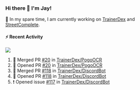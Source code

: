 ### Hi there 👋 I'm Jay!

🔭 In my spare time, I am currently working on [TrainerDex](https://www.github.com/TrainerDex) and [StreetComplete](https://github.com/streetcomplete/StreetComplete).

#### :zap: Recent Activity

[<img src="https://github-readme-stats.vercel.app/api/wakatime?username=TurnrDev&layout=compact&custom_title=Last 7 Days Language Breakdown" />](https://wakatime.com/@TurnrDev)
<br>
<!--START_SECTION:activity-->
1. 🎉 Merged PR [#20](https://github.com/TrainerDex/PogoOCR/pull/20) in [TrainerDex/PogoOCR](https://github.com/TrainerDex/PogoOCR)
2. 💪 Opened PR [#20](https://github.com/TrainerDex/PogoOCR/pull/20) in [TrainerDex/PogoOCR](https://github.com/TrainerDex/PogoOCR)
3. 🎉 Merged PR [#118](https://github.com/TrainerDex/DiscordBot/pull/118) in [TrainerDex/DiscordBot](https://github.com/TrainerDex/DiscordBot)
4. 💪 Opened PR [#118](https://github.com/TrainerDex/DiscordBot/pull/118) in [TrainerDex/DiscordBot](https://github.com/TrainerDex/DiscordBot)
5. ❗️ Opened issue [#117](https://github.com/TrainerDex/DiscordBot/issues/117) in [TrainerDex/DiscordBot](https://github.com/TrainerDex/DiscordBot)
<!--END_SECTION:activity-->
